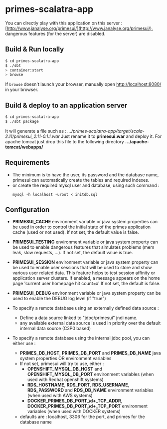 # primes-scalatra-app #

You can directly play with this application on this server  : [http://www.janalyse.org/primesui/](http://www.janalyse.org/primesui/), dangerous features (for the server) are disabled.

## Build & Run locally ##

```sh
$ cd primes-scalatra-app
$ ./sbt
> container:start
> browse
```

If `browse` doesn't launch your browser, manually open [http://localhost:8080/](http://localhost:8080/) in your browser.

## Build & deploy to an application server  ##

```sh
$ cd primes-scalatra-app
$ ./sbt package
```
It will generate a file such as : 
*.../primes-scalatra-app/target/scala-2.11/primesui_2.11-0.1.1.war*
Just rename it to **primesui.war** and deploy it. For apache tomcat just drop this file to the following directory
**.../apache-tomcat/webapps/** 

## Requirements  ##

 - The minimum is to have the user, its password and the database name, primesui can automatically create the tables and required indexes.
 - or create the required mysql user and database, using such command :
   ```
   mysql -h localhost -uroot < initdb.sql
   ```


## Configuration ##

 * **PRIMESUI_CACHE** environment variable or java system properties can be used in order
   to control the initial state of the primes application cache (used or not used).
   If not set, the default value is false.

 * **PRIMESUI_TESTING** environment variable or java system property can be used to enable
   dangerous features that simulates problems (mem leak, slow requests, ...).
   If not set, the default value is true.

 * **PRIMESUI_SESSION** environment variable or java system property can be used to enable
   user sessions that will be used to store and show various user related data. This feature
   helps to test session affinity or application server clusters. If enabled, a message appears
   on the home page 'current user homepage hit count=x'
   If not set, the default is false.

 * **PRIMESUI_DEBUG** environment variable or java system property can be used to enable
   the DEBUG log level (if "true")

 * To specify a remote database using an externally defined data source :
   - Define a data source linked to "jdbc/primesui" jndi name.
   - any available external data source is used in priority over the default internal data source (C3P0 based) 
   
 * To specify a remote database using the internal jdbc pool, you can either use :
   - **PRIMES_DB_HOST**, **PRIMES_DB_PORT** and **PRIMES_DB_NAME** java system properties OR environment variables
   - If not set, primesui will try to use, either : 
     - **OPENSHIFT_MYSQL_DB_HOST** and **OPENSHIFT_MYSQL_DB_PORT** environment variables (when used with Redhat openshift systems)
     - **RDS_HOSTNAME**, **RDS_PORT**, **RDS_USERNAME**, **RDS_PASSWORD** and **RDS_DB_NAME** environment variables (when used with AWS systems)
     - **DOCKER_PRIMES_DB_PORT_\d+_TCP_ADDR**, **DOCKER_PRIMES_DB_PORT_\d+_TCP_PORT** environment variables (when used with DOCKER systems)
   - defaults are : localhost, 3306 for the port, and primes for the database name

